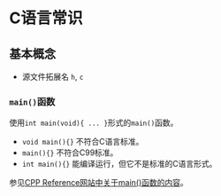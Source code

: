 # C语言常识

## 基本概念

- 源文件拓展名 `h`, `c`

### `main()`函数

使用`int main(void){ ... }`形式的`main()`函数。

- `void main(){}` 不符合C语言标准。
- `main(){}` 不符合C99标准。
- `int main(){}` 能编译运行，但它不是标准的C语言形式。

参见[CPP Reference网站中关于main()函数的内容](http://en.cppreference.com/w/c/language/main_function)。
